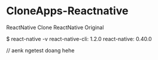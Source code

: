 # CloneApps-Reactnative
ReactNative Clone
ReactNative Original 


$ react-native -v
react-native-cli: 1.2.0
react-native: 0.40.0


// aenk ngetest doang hehe